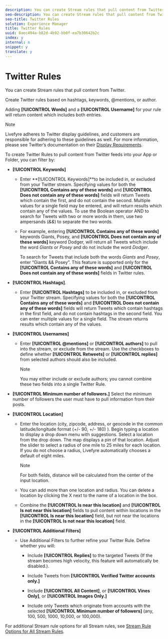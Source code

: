 ```yaml
---
description: You can create Stream rules that pull content from Twitter.
seo-description: You can create Stream rules that pull content from Twitter.
seo-title: Twitter Rules
solution: Experience Manager
title: Twitter Rules
uuid: 8aec494a-b82d-4b92-bb0f-ea7b30642b2c
index: y
internal: n
snippet: y
translate: y
---
```


# Twitter Rules

You can create Stream rules that pull content from Twitter.

Create Twitter rules based on hashtags, keywords, @mentions, or author.

Adding **[!UICONTROL Words]** and a **[!UICONTROL Username]** for your rule will return content which includes both entries.

>[!NOTE]
>
>Livefyre adheres to Twitter display guidelines, and customers are responsible for adhering to these guidelines as well. For more information, please see Twitter’s documentation on their [Display Requirements](http://dev.twitter.com/terms/display-requirements).

To create Twitter Rules to pull content from Twitter feeds into your App or Folder, you can filter by:

* **[!UICONTROL Keywords]**

    * Enter **[!UICONTROL Keywords]**to be included in, or excluded from your Twitter stream. Specifying values for both the **[!UICONTROL Contains any of these words]** and **[!UICONTROL Does not contain any of these words]** fields will return Tweets which contain the first, and do not contain the second. Multiple values for a single field may be entered, and will return results which contain any of the values. To use the Boolean operator AND to search for Tweets with two or more words in them, use two ampersands (*&&*) to separate the two words.
    
    * For example, entering **[!UICONTROL Contains any of these words]** keywords Giants, Posey, and **[!UICONTROL Does not contain any of these words]** keyword Dodger, will return all Tweets which include the word *Giants* or *Posey* and do not include the word *Dodger*.

      To search for Tweets that include both the words *Giants* and *Posey*, enter “Giants && Posey”. This feature is supported only for the **[!UICONTROL Contains any of these words]** and **[!UICONTROL Does not contain any of these words]** fields in Twitter rules.

* **[!UICONTROL Hashtags]**.

    * Enter **[!UICONTROL Hashtags]** to be included in, or excluded from your Twitter stream. Specifying values for both the **[!UICONTROL Contains any of these words]** and **[!UICONTROL Does not contain any of these words]** fields will return Tweets which contain hashtags in the first field, and do not contain hashtags in the second field. You can enter multiple values for a single field. The stream returns results which contain any of the values.

* **[!UICONTROL Usernames]**

    * Enter **[!UICONTROL @mentions]** or **[!UICONTROL authors]** to pull into the stream, or exclude from the stream. Use the checkboxes to define whether **[!UICONTROL Retweets]** or **[!UICONTROL replies]** from selected authors should also be included.

      >[!NOTE]
      >
      >You may either include or exclude authors; you cannot combine these two fields into a single Twitter Rule.

* **[!UICONTROL Minimum number of followers.]** Select the minimum number of followers the user must have to pull information from their posts.
* **[!UICONTROL Location]**

    * Enter the location (city, zipcode, address, or geocode in the common latitude/longitude format (+/- 90, +/- 180) ). Begin typing a location to display a drop down menu with suggestions. Select a location from the drop down. The map displays a pin of that location. Adjust the slider to select a radius of one mile to 25 miles for each location. If you do not choose a radius, Livefyre automatically chooses a default of eight miles.

      >[!NOTE]
      >
      >For both fields, distance will be calculated from the center of the input location.

    * You can add more than one location and radius. You can delete a location by clicking the X next to the name of a location in the box.
    * Combine the **[!UICONTROL Is near this location]** and **[!UICONTROL Is not near this location]** fields to pull content within locations in the **[!UICONTROL Is near this location]** field, but not near the locations in the **[!UICONTROL Is not near this location]** field.

* **[!UICONTROL Additional Filters]**

    * Use Additional Filters to further refine your Twitter Rule. Define whether you will:

        * Include **[!UICONTROL Replies]** to the targeted Tweets (If the stream becomes high velocity, this feature will automatically be disabled.).
        * Include Tweets from **[!UICONTROL Verified Twitter accounts only.]**
        * Include **[!UICONTROL All Content]**, or **[!UICONTROL Vines Only]**, or **[!UICONTROL Images Only.]**
        
        * Include only Tweets which originate from accounts with the selected **[!UICONTROL Minimum number of followers]** (any, 100, 500, 1000, 10,000, or 100,000).

For additional Stream rule options for all Stream rules, see [Stream Rule Options for All Stream Rules](c_stream_rule_options_for_all_stream_rules.md#c_stream_rule_options_for_all_stream_rules). 
